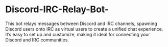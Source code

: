 # Discord-IRC-Relay-Bot-
This bot relays messages between Discord and IRC channels, spawning Discord users onto IRC as virtual users to create a unified chat experience. It’s easy to set up and customize, making it ideal for connecting your Discord and IRC communities.
